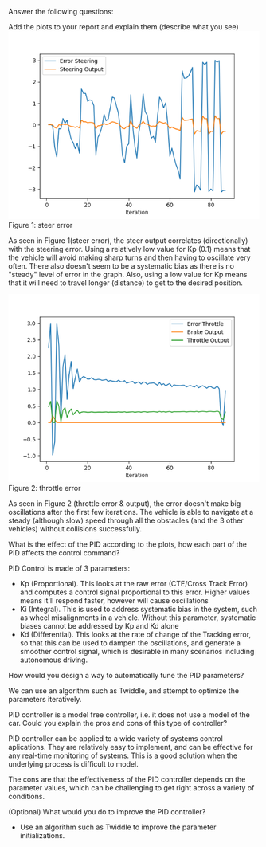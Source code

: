 Answer the following questions:

Add the plots to your report and explain them (describe what you see)
![Steer error](../steer_error.png)
Figure 1: steer error

As seen in Figure 1(steer error), the steer output correlates (directionally) with the steering error. Using a relatively low value for Kp (0.1) means that the vehicle will avoid making sharp turns and then having to oscillate very often. There also doesn't seem to be a systematic bias as there is no "steady" level of error in the graph. Also, using a low value for Kp means that it will need to travel longer (distance) to get to the desired position.

![Throttle Error](../throttle_error.png)
Figure 2: throttle error

As seen in Figure 2 (throttle error & output), the error doesn't make big oscillations after the first few iterations. The vehicle is able to navigate at a steady (although slow) speed through all the obstacles (and the 3 other vehicles) without collisions successfully. 


What is the effect of the PID according to the plots, how each part of the PID affects the control command?

PID Control is made of 3 parameters:
- Kp (Proportional). This looks at the raw error (CTE/Cross Track Error) and computes a control signal proportional to this error. Higher values means it'll respond faster, however will cause oscillations
- Ki (Integral). This is used to address systematic bias in the system, such as wheel misalignments in a vehicle. Without this parameter, systematic biases cannot be addressed by Kp and Kd alone
- Kd (Differential). This looks at the rate of change of the Tracking error, so that this can be used to dampen the oscillations, and generate a smoother control signal, which is desirable in many scenarios including autonomous driving.


How would you design a way to automatically tune the PID parameters?

We can use an algorithm such as Twiddle, and attempt to optimize the parameters iteratively.

PID controller is a model free controller, i.e. it does not use a model of the car. Could you explain the pros and cons of this type of controller?

PID controller can be applied to a wide variety of systems control aplications. They are relatively easy to implement, and can be effective for any real-time monitoring of systems.  This is a good solution when the underlying process is difficult to model.

The cons are that the effectiveness of the PID controller depends on the parameter values, which can be challenging to get right across a variety of conditions.


(Optional) What would you do to improve the PID controller?

- Use an algorithm such as Twiddle to improve the parameter initializations.